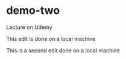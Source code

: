 # demo-two

Lecture on Udemy



This edit is done on a local machine



This is a second edit done on a local machine

